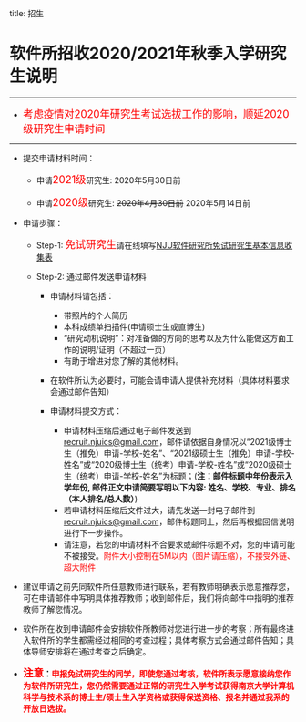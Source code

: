 title: 招生

# 软件所招收2020/2021年秋季入学研究生说明
***
- <font color=red size=4>考虑疫情对2020年研究生考试选拔工作的影响，顺延2020级研究生申请时间</font>

---

- 提交申请材料时间：
    
    - 申请<font color=red size=4>2021级</font>研究生: 2020年5月30日前

    - 申请<font color=red size=4>2020级</font>研究生:  <del>2020年4月30日前</del>  2020年5月14日前
	
- 申请步骤：

	+ Step-1: <font color=red size=4>免试研究生</font>请在线填写[NJU软件研究所免试研究生基本信息收集表](https://wj.qq.com/s2/5761052/e658/)
	
	+ Step-2: 通过邮件发送申请材料

		- 申请材料请包括： 
			+ 带照片的个人简历
			+ 本科成绩单扫描件(申请硕士生或直博生)
			+ “研究动机说明”：对准备做的方向的思考以及为什么能做这方面工作的说明/证明（不超过一页）
			+ 有助于增进对您了解的其他材料。
			
		- 在软件所认为必要时，可能会请申请人提供补充材料（具体材料要求会通过邮件告知）
		
		- 申请材料提交方式：
			+ 申请材料压缩后通过电子邮件发送到 <recruit.njuics@gmail.com>，邮件请依据自身情况以“2021级博士生（推免）申请-学校-姓名”、“2021级硕士生（推免）申请-学校-姓名”或“2020级博士生（统考）申请-学校-姓名”或“2020级硕士生（统考）申请-学校-姓名”为标题；(**注：邮件标题中年份表示入学年份, 邮件正文中请简要写明以下内容: 姓名、学校、专业、排名（本人排名/总人数）**)
			+ 若申请材料压缩后文件过大，请先发送一封电子邮件到 <recruit.njuics@gmail.com>，邮件标题同上，然后再根据回信说明进行下一步操作。
			+ 请注意，若您的申请材料不合要求或邮件标题不对，您的申请可能不被接受。<font color=red>附件大小控制在5M以内（图片请压缩），不接受外链、超大附件</font>
- 建议申请之前先同软件所任意教师进行联系，若有教师明确表示愿意推荐您，可在申请邮件中写明具体推荐教师；收到邮件后，我们将向邮件中指明的推荐教师了解您情况。
- 软件所在收到申请邮件会安排软件所教师对您进行进一步的考察；所有最终进入软件所的学生都需经过相同的考查过程；具体考察方式会通过邮件告知；具体导师安排将在通过考查之后确定。
- <font color=red size=4>**注意</font>：<font color=red>申报免试研究生的同学，即使您通过考核，软件所表示愿意接纳您作为软件所研究生，您仍然需要通过正常的研究生入学考试获得南京大学计算机科学与技术系的博士生/硕士生入学资格或获得保送资格、报名并通过我系的开放日选拔。**</font>




